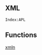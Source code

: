 <section>

# XML

<code>Index:APL</code>

</section>

<section>

# Functions

[xmln](xml/xmln.html)

</section>
